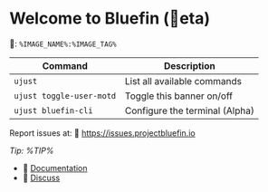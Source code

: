# Welcome to Bluefin (󰂡eta) 
: `%IMAGE_NAME%:%IMAGE_TAG%`

| Command | Description |
| ------- | ----------- |
| `ujust`  | List all available commands |
| `ujust toggle-user-motd` | Toggle this banner on/off | 
| `ujust bluefin-cli` | Configure the terminal (Alpha) |

Report issues at: 󰊤 https://issues.projectbluefin.io

*Tip: %TIP%*

- 󰈙 [Documentation](http://docs.projectbluefin.io/)
- 󰊌 [Discuss](https://community.projectbluefin.io/)
